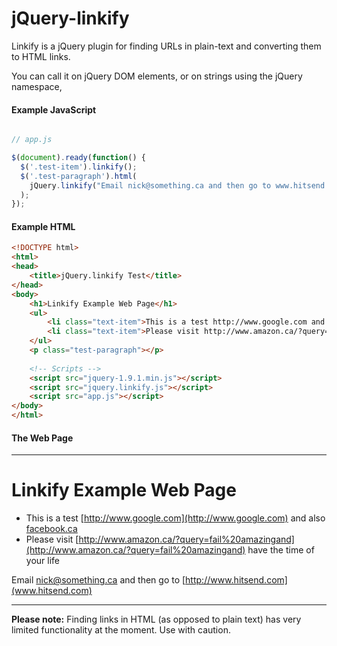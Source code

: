 jQuery-linkify
==============

Linkify is a jQuery plugin for finding URLs in plain-text and converting them to HTML links.

You can call it on jQuery DOM elements, or on strings using the jQuery namespace,

#### Example JavaScript
```javascript

// app.js

$(document).ready(function() {
  $('.test-item').linkify();
  $('.test-paragraph').html(
    jQuery.linkify("Email nick@something.ca and then go to www.hitsend.com")
  );
});
```

#### Example HTML
```html
<!DOCTYPE html>
<html>
<head>
	<title>jQuery.linkify Test</title>
</head>
<body>
	<h1>Linkify Example Web Page</h1>
	<ul>
		<li class="text-item">This is a test http://www.google.com and also facebook.ca</li>
		<li class="text-item">Please visit http://www.amazon.ca/?query=fail%20amazingand have the time of your life</li>
	</ul>
	<p class="test-paragraph"></p>
	
	<!-- Scripts -->
	<script src="jquery-1.9.1.min.js"></script>
	<script src="jquery.linkify.js"></script>
	<script src="app.js"></script>
</body>
</html>
```

#### The Web Page
---
# Linkify Example Web Page

* This is a test [http://www.google.com](http://www.google.com) and also [facebook.ca](http://facebook.ca)
* Please visit [http://www.amazon.ca/?query=fail%20amazingand](http://www.amazon.ca/?query=fail%20amazingand) have the time of your life

Email [nick@something.ca](mailto:nick@something.ca) and then go to [http://www.hitsend.com](www.hitsend.com)

---

**Please note:** Finding links in HTML (as opposed to plain text) has very limited functionality at the moment. Use with caution.

